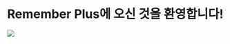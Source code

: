 # Remember Plus에 오신 것을 환영합니다!
<img src="https://img.shields.io/badge/React-FFCA28?style=flat-square&logo=react&logoColor=white"/>
